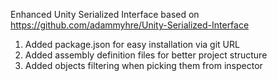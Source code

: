 Enhanced Unity Serialized Interface based on https://github.com/adammyhre/Unity-Serialized-Interface

1. Added package.json for easy installation via git URL
2. Added assembly definition files for better project structure
3. Added objects filtering when picking them from inspector